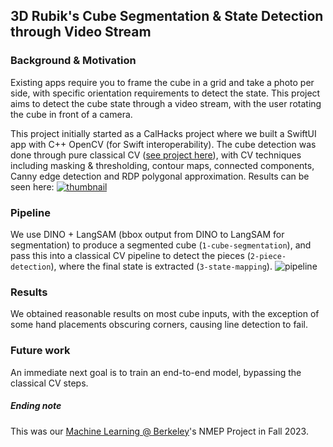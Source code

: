 ## 3D Rubik's Cube Segmentation & State Detection through Video Stream

### Background & Motivation
Existing apps require you to frame the cube in a grid and take a photo per side, with specific orientation requirements to detect the state. This project aims to detect the cube state through a video stream, with the user rotating the cube in front of a camera.

This project initially started as a CalHacks project where we built a SwiftUI app with C++ OpenCV (for Swift interoperability). The cube detection was done through pure classical CV ([see project here](https://github.com/pdtxie/calhacks10-cubecv)), with CV techniques including masking & thresholding, contour maps, connected components, Canny edge detection and RDP polygonal approximation. Results can be seen here:
[![thumbnail](https://img.youtube.com/vi/UFktIos-ehQ/0.jpg)](https://www.youtube.com/watch?v=UFktIos-ehQ)

### Pipeline

We use DINO + LangSAM (bbox output from DINO to LangSAM for segmentation) to produce a segmented cube (`1-cube-segmentation`), and pass this into a classical CV pipeline to detect the pieces (`2-piece-detection`), where the final state is extracted (`3-state-mapping`).
![pipeline](https://github.com/CubeCV/cubecv/assets/65262710/fbf1ae38-08da-4b5b-9a58-8a8e00dac2ef)


### Results

We obtained reasonable results on most cube inputs, with the exception of some hand placements obscuring corners, causing line detection to fail.

### Future work

An immediate next goal is to train an end-to-end model, bypassing the classical CV steps.

##### Ending note

This was our [Machine Learning @ Berkeley](https://ml.berkeley.edu)'s NMEP Project in Fall 2023.
